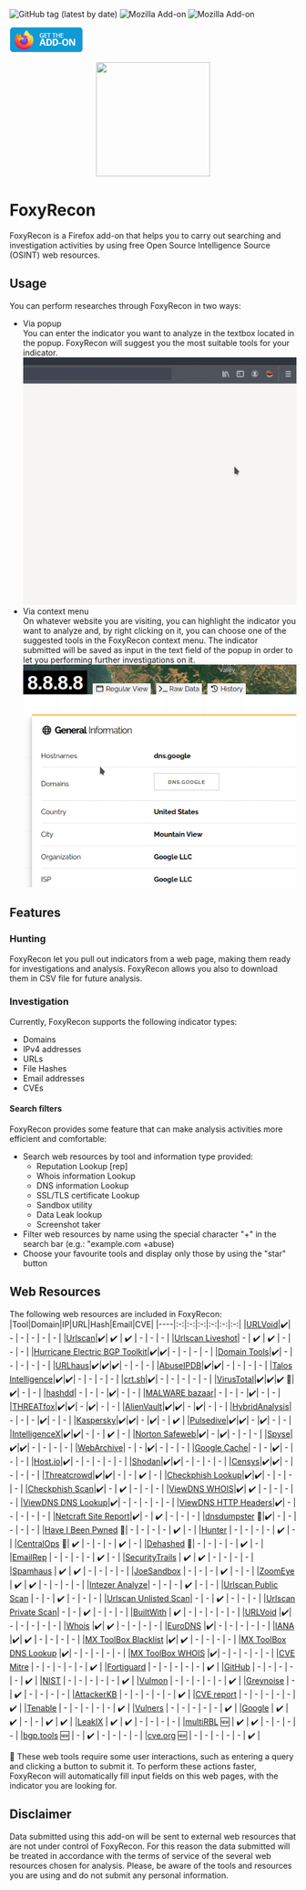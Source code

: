  ![GitHub tag (latest by date)](https://img.shields.io/github/v/tag/vincenzocaputo/FoxyRecon?style=plastic)
![Mozilla Add-on](https://img.shields.io/amo/v/foxyrecon?style=plastic)
![Mozilla Add-on](https://img.shields.io/amo/users/foxyrecon?style=plastic)
<p align="left">
  <a href="https://addons.mozilla.org/en-US/firefox/addon/foxyrecon/">
  <img src="images/get-the-addon-129x45px.8041c789.png"/>
  </a>
</p>




<p align="center">
  <img src="images/foxyrecon.png" width="200" height="200" />
</p>

# FoxyRecon
FoxyRecon is a Firefox add-on that helps you to carry out searching and investigation activities by using free Open Source Intelligence Source (OSINT) web resources.

## Usage

You can perform researches through FoxyRecon in two ways:
- Via popup\
  You can enter the indicator you want to analyze in the textbox located in the popup. FoxyRecon will suggest you the most suitable tools for your indicator.\
  ![Popup](images/popup.gif)
- Via context menu\
  On whatever website you are visiting, you can highlight the indicator you want to analyze and, by right clicking on it, you can choose one of the suggested tools in the FoxyRecon context menu.
  The indicator submitted will be saved as input in the text field of the popup in order to let you performing further investigations on it. \
  ![Context Menu](images/contextmenu.gif)
  
  
## Features
### Hunting 
FoxyRecon let you pull out indicators from a web page, making them ready for investigations and analysis. FoxyRecon allows you also to download them in CSV file for future analysis.

### Investigation
Currently, FoxyRecon supports the following indicator types:
- Domains
- IPv4 addresses
- URLs
- File Hashes
- Email addresses
- CVEs 

#### Search filters
FoxyRecon provides some feature that can make analysis activities more efficient and comfortable:
- Search web resources by tool and information type provided:
    - Reputation Lookup [rep]
    - Whois information Lookup
    - DNS information Lookup
    - SSL/TLS certificate Lookup
    - Sandbox utility
    - Data Leak lookup
    - Screenshot taker
- Filter web resources by name using the special character "+" in the search bar (e.g.: "example.com +abuse)
- Choose your favourite tools and display only those by using the "star" button

## Web Resources
The following web resources are included in FoxyRecon:
|Tool|Domain|IP|URL|Hash|Email|CVE|
|----|:-:|:-:|:-:|:-:|:-:|:-:|
|[URLVoid](https://urlvoid.com/)|:heavy_check_mark:| - | - | - | - | - |
|[Urlscan](https://urlscan.io/)|:heavy_check_mark:| :heavy_check_mark: | :heavy_check_mark: | - | - | - |
|[Urlscan Liveshot](https://urlscan.io/)| - | :heavy_check_mark: | :heavy_check_mark: | - | - | - |
|[Hurricane Electric BGP Toolkit](https://bgp.he.net/)|:heavy_check_mark:|:heavy_check_mark:| - | - | - | - |
|[Domain Tools](https://whois.domaintools.com/)|:heavy_check_mark:| - | - | - | - | - |
|[URLhaus](https://urlhaus.abuse.ch/)|:heavy_check_mark:|:heavy_check_mark:|:heavy_check_mark:| - | - | - |
|[AbuseIPDB](https://www.abuseipdb.com/)|:heavy_check_mark:|:heavy_check_mark:| - | - | - | - |
|[Talos Intelligence](https://talosintelligence.com/)|:heavy_check_mark:|:heavy_check_mark:| - | - | - | - |
|[crt.sh](https://crt.sh/)|:heavy_check_mark:| - | - | - | - | - |
|[VirusTotal](https://virustotal.com/)|:heavy_check_mark:|:heavy_check_mark:|:heavy_check_mark: :red_circle:|:heavy_check_mark:| - | - |
|[hashdd](https://www.hashdd.com/)| - | - | - |:heavy_check_mark:| - | - |
|[MALWARE bazaar](https://bazaar.abuse.ch/)| - | - | - |:heavy_check_mark:| - | - |
|[THREATfox](https://threatfox.abuse.ch/)|:heavy_check_mark:|:heavy_check_mark:| - |:heavy_check_mark:| - | - |
|[AlienVault](https://otx.alienvault.com/)|:heavy_check_mark:|:heavy_check_mark:| - |:heavy_check_mark:| - | - |
|[HybridAnalysis](https://www.hybrid-analysis.com/)| - | - | - |:heavy_check_mark:| - | - |
|[Kaspersky](https://opentip.kaspersky.com/)|:heavy_check_mark:|:heavy_check_mark:| - |:heavy_check_mark:| - | :heavy_check_mark: |
|[Pulsedive](https://pulsedive.com/)|:heavy_check_mark:|:heavy_check_mark:| - |:heavy_check_mark:| - | - |
|[IntelligenceX](https://intelx.io/)|:heavy_check_mark:|:heavy_check_mark:| - | - | :heavy_check_mark: | - |
|[Norton Safeweb](https://safeweb.norton.com/)|:heavy_check_mark:| - |:heavy_check_mark:| - | - | - |
|[Spyse](https://spyse.com/)|:heavy_check_mark:|:heavy_check_mark:| - | - | - | - |
|[WebArchive](https://web.archive.org)| - | - |:heavy_check_mark:| - | - | - |
|[Google Cache](https://webcache.googleusercontent.com)| - | - |:heavy_check_mark:| - | - | - |
|[Host.io](https://host.io/)|:heavy_check_mark:| - | - | - | - | - |
|[Shodan](https://www.shodan.io/)|:heavy_check_mark:|:heavy_check_mark:| - | - | - | - |
|[Censys](https://censys.io/)|:heavy_check_mark:|:heavy_check_mark:| - | - | - | - |
|[Threatcrowd](https://www.threatcrowd.org/)|:heavy_check_mark:|:heavy_check_mark:| - | - | :heavy_check_mark: | - |
|[Checkphish Lookup](https://checkphish.ai/)|:heavy_check_mark:|:heavy_check_mark:| - | - | - | - |
|[Checkphish Scan](https://checkphish.ai/)|:heavy_check_mark:| - | :heavy_check_mark: | - | - | - |
|[ViewDNS WHOIS](https://viewdns.info/)|:heavy_check_mark:| :heavy_check_mark: | - | - | - | - |
|[ViewDNS DNS Lookup](https://viewdns.info/)|:heavy_check_mark:| - | - | - | - | - |
|[ViewDNS HTTP Headers](https://viewdns.info/)|:heavy_check_mark:| - | - | - | - | - |
|[Netcraft Site Report](https://sitereport.netcraft.com)|:heavy_check_mark:| - | :heavy_check_mark: | - | - | - |
|[dnsdumpster](https://dnsdumpster.com) :red_circle:|:heavy_check_mark:| - | - | - | - | - |
|[Have I Been Pwned](https://haveibeenpwned.com/) :red_circle:| - | - | - | - | :heavy_check_mark: | - |
|[Hunter](https://hunter.io/) | - | - | - | - | :heavy_check_mark: | - |
|[CentralOps](https://centralops.net) :red_circle:| :heavy_check_mark: | - | - | - | :heavy_check_mark: | - |
|[Dehashed](https://dehashed.com/) :red_circle:| - | - | - | - | :heavy_check_mark: | - |
|[EmailRep](https://emailrep.io/) | - | - | - | - | :heavy_check_mark: | - |
|[SecurityTrails](https://securitytrails.com/) | :heavy_check_mark: | :heavy_check_mark: | - | - | - | - |
|[Spamhaus](https://check.spamhaus.org/) | :heavy_check_mark: | :heavy_check_mark: | - | - | - | - |
|[JoeSandbox](https://www.joesandbox.com) | - | - | - | :heavy_check_mark: | - | - |
|[ZoomEye](https://www.zoomeye.org/) | :heavy_check_mark: | :heavy_check_mark: | - | - | - | - |
|[Intezer Analyze](https://analyze.intezer.com)| - | - | - | :heavy_check_mark: | - | - |
|[Urlscan Public Scan](https://urlscan.io) | - | - | :heavy_check_mark: | - | - | - |
|[Urlscan Unlisted Scan](https://urlscan.io)| - | - | :heavy_check_mark: | - | - | - |
|[Urlscan Private Scan](https://urlscan.io)| - | - | :heavy_check_mark: | - | - | - |
|[BuiltWith](https://builtwith.com) | :heavy_check_mark: | - | - | - | - | - |
|[URLVoid](https://urlvoid.com/whois)  |:heavy_check_mark:| - | - | - | - | - |
|[Whois](https://whois.com/whois)  |:heavy_check_mark:| :heavy_check_mark: | - | - | - | - |
|[EuroDNS](https://www.eurodns.com)  |:heavy_check_mark:| - | - | - | - | - |
|[IANA](https://www.iana.org/whois)  |:heavy_check_mark:| :heavy_check_mark: | - | - | - | - |
|[MX ToolBox Blacklist](https://mxtoolbox.com)  |:heavy_check_mark:| :heavy_check_mark: | - | - | - | - |
|[MX ToolBox DNS Lookup](https://mxtoolbox.com)  |:heavy_check_mark:| - | - | - | - | - |
|[MX ToolBox WHOIS](https://mxtoolbox.com)  |:heavy_check_mark:| - | - | - | - | - |
|[CVE Mitre](https://cve.mitre.org) | - | - | - | - | - | :heavy_check_mark: |
|[Fortiguard](https://www.fortiguard.com) | - | - | - | - | - | :heavy_check_mark: |
|[GitHub](https://github.com) | - | - | - | - | - | :heavy_check_mark: |
|[NIST](https://nvd.nist.gov) | - | - | - | - | - | :heavy_check_mark: |
|[Vulmon](https://vulmon.com) | - | - | - | - | - | :heavy_check_mark: |
|[Greynoise](https://greynoise.io)  | - | :heavy_check_mark: | - | - | - | - |
|[AttackerKB](https://attackerkb.com)  | - | - | - | - | - | :heavy_check_mark: |
|[CVE report](https://cve.report)  | - | - | - | - | - | :heavy_check_mark: |
|[Tenable](https://tenable.com)   | - | - | - | - | - | :heavy_check_mark: |
|[Vulners](https://vulners.com)  | - | - | - | - | - | :heavy_check_mark: |
|[Google](https://google.com)  | :heavy_check_mark: | :heavy_check_mark: | - | - | :heavy_check_mark: | :heavy_check_mark: |
|[LeakIX](https://leakix.net) | :heavy_check_mark: | :heavy_check_mark: | - | - | - | - |
|[multiRBL](https://multirbl.valli.org) :new: | :heavy_check_mark: | :heavy_check_mark: | - | - | - | - |
|[bgp.tools](https://bgp.tools) :new: | - | :heavy_check_mark: | - | - | - | - |
|[cve.org](https://cve.org) :new: | - | - | - | - | - | :heavy_check_mark: |

:red_circle: These web tools require some user interactions, such as entering a query and clicking a button to submit it. To perform these actions faster, FoxyRecon will automatically fill input fields on this web pages, with the indicator you are looking for.


## Disclaimer
Data submitted using this add-on will be sent to external web resources that are not under control of FoxyRecon. For this reason the data submitted will be treated in accordance with the terms of service of the several web resources chosen for analysis. Please, be aware of the tools and resources you are using and do not submit any personal information.
